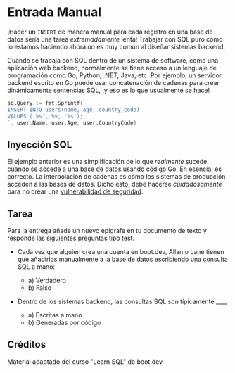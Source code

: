 # Entrada Manual

¡Hacer un `INSERT` de manera manual para cada registro en una base de datos sería una tarea *extremadamente* lenta! Trabajar con SQL puro como lo estamos haciendo ahora *no* es muy común al diseñar sistemas backend.

Cuando se trabaja con SQL dentro de un sistema de software, como una aplicación web backend, normalmente se tiene acceso a un lenguaje de programación como Go, Python, .NET, Java, etc. Por ejemplo, un servidor backend escrito en Go puede usar concatenación de cadenas para crear dinámicamente sentencias SQL, ¡y eso es lo que usualmente se hace!

```go
sqlQuery := fmt.Sprintf(`
INSERT INTO users(name, age, country_code)
VALUES ('%s', %v, '%s');
`, user.Name, user.Age, user.CountryCode)
```

## Inyección SQL

El ejemplo anterior es una simplificación de lo que *realmente* sucede cuando se accede a una base de datos usando código Go. En esencia, es correcto. La interpolación de cadenas es cómo los sistemas de producción acceden a las bases de datos. Dicho esto, debe hacerse *cuidadosamente* para no crear una [vulnerabilidad de seguridad](https://es.wikipedia.org/wiki/Inyecci%C3%B3n_SQL).

## Tarea

Para la entrega añade un nuevo epígrafe en tu documento de texto y responde las siguientes preguntas tipo test.

- Cada vez que alguien crea una cuenta en boot.dev, Allan o Lane tienen que añadirlos manualmente a la base de datos escribiendo una consulta SQL a mano:
  - a) Verdadero
  - b) Falso

- Dentro de los sistemas backend, las consultas SQL son típicamente ____
  - a) Escritas a mano
  - b) Generadas por código

## Créditos

Material adaptado del curso "Learn SQL" de boot.dev
